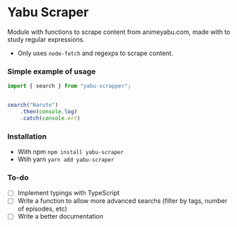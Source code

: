 # Yabu Scraper
Module with functions to scrape content from animeyabu.com, made with to study regular expressions.
- Only uses `node-fetch` and regexps to scrape content.
### Simple example of usage
```js
import { search } from "yabu-scrapper";


search("Naruto")
    .then(console.log)
    .catch(console.err)
```
### Installation
- With npm `npm install yabu-scraper`
- Wtih yarn `yarn add yabu-scraper`

### To-do
- [ ] Implement typings with TypeScript
- [ ] Write a function to allow more advanced searchs (filter by tags, number of episodes, etc)
- [ ] Write a better documentation
